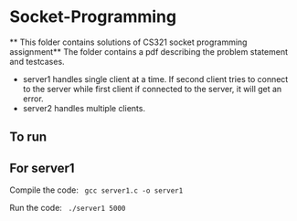 # Socket-Programming
** This folder contains solutions of CS321 socket programming assignment**
The folder contains a pdf describing the problem statement and testcases.

- server1 handles single client at a time. If second client tries to connect to the server while first client if connected to the server, it will get an error.
- server2 handles multiple clients.

## To run

## For server1
Compile the code:
``` gcc server1.c -o server1```

Run the code:
``` ./server1 5000```
